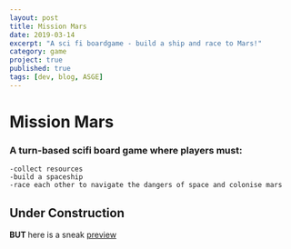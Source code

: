 ```yaml
---
layout: post
title: Mission Mars
date: 2019-03-14
excerpt: "A sci fi boardgame - build a ship and race to Mars!"
category: game
project: true
published: true
tags: [dev, blog, ASGE]
---
```


# Mission Mars
### A turn-based scifi board game where players must:
    -collect resources
    -build a spaceship
    -race each other to navigate the dangers of space and colonise mars

## Under Construction

<b> BUT </b> here is a sneak [preview](https://youtu.be/3SAxXWDQk6o)
